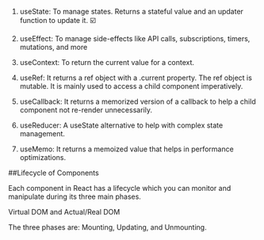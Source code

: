 1. useState: To manage states. Returns a stateful value and an updater function to update it. ☑️

2. useEffect: To manage side-effects like API calls, subscriptions, timers, mutations, and more

3. useContext: To return the current value for a context.

4. useRef: It returns a ref object with a .current property. The ref object is mutable. It is mainly used to access a child component imperatively.

5. useCallback: It returns a memorized version of a callback to help a child component not re-render unnecessarily.

6. useReducer: A useState alternative to help with complex state management.

7. useMemo: It returns a memoized value that helps in performance optimizations.

<!-- class based components -->

##Lifecycle of Components

Each component in React has a lifecycle which you can monitor and manipulate during its three main phases.

Virtual DOM and Actual/Real DOM

The three phases are:
Mounting,
Updating, and
Unmounting.
